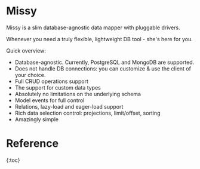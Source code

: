 Missy
=====

Missy is a slim database-agnostic data mapper with pluggable drivers.

Whenever you need a truly flexible, lightweight DB tool - she's here for you.

Quick overview:

* Database-agnostic. Currently, PostgreSQL and MongoDB are supported.
* Does not handle DB connections: you can customize & use the client of your choice.
* Full CRUD operations support
* The support for custom data types
* Absolutely no limitations on the underlying schema
* Model events for full control
* Relations, lazy-load and eager-load support
* Rich data selection control: projections, limit/offset, sorting
* Amazingly simple

Reference
=========

{:toc}

